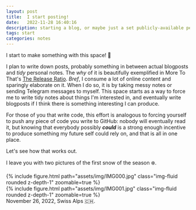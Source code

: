 ```yaml
---
layout: post
title:  I start posting!
date:   2022-11-28 16:40:16
description: starting a blog, or maybe just a set publicly-available personal notes
tags: start
categories: notes
---
```


I start to make something with this space! 🚀

I plan to write down posts, probably something in between actual blogposts and *tidy* personal notes. The _why_ of it is beautifully exemplified in More To That's [The Release Ratio](https://moretothat.com/release-ratio/). *Bref*, I consume a lot of online content and sparingly elaborate on it. When I do so, it is by taking messy notes or sending Telegram messages to myself. This space starts as a way to force me to write tidy notes about things I'm interested in, and eventually write blogposts if I think there is something interesting I can produce.

For those of you that write code, this effort is analogous to forcing yourself to push any piece of code you write to GitHub: nobody will eventually read it, but knowing that everybody possibly ***could*** is a strong enough incentive to produce something my future self could rely on, and that is all in one place.

Let's see how that works out.

I leave you with two pictures of the first snow of the season ❄️.

<div class="row mt-3">
    <div class="col-sm mt-3 mt-md-0">
        {% include figure.html path="assets/img/IMG000.jpg" class="img-fluid rounded z-depth-1" zoomable=true %}
    </div>
    <div class="col-sm mt-3 mt-md-0">
        {% include figure.html path="assets/img/IMG001.jpg" class="img-fluid rounded z-depth-1" zoomable=true %}
    </div>
</div>
<div class="caption">
    November 26, 2022, Swiss Alps 🇨🇭.
</div>
